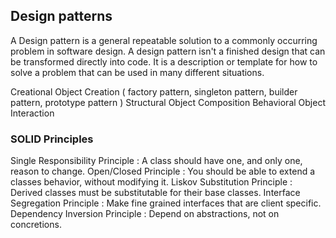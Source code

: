 ## Design patterns

A Design pattern is a general repeatable solution to a commonly occurring problem in software design. A design pattern isn't a finished design that can be transformed directly into code. It is a description or template for how to solve a problem that can be used in many different situations.

Creational Object Creation ( factory pattern, singleton pattern, builder pattern, prototype pattern )
Structural Object Composition
Behavioral Object Interaction

### SOLID Principles
Single Responsibility Principle : A class should have one, and only one, reason to change.
Open/Closed Principle : You should be able to extend a classes behavior, without modifying it.
Liskov Substitution Principle : Derived classes must be substitutable for their base classes.
Interface Segregation Principle : Make fine grained interfaces that are client specific.
Dependency Inversion Principle : Depend on abstractions, not on concretions.
